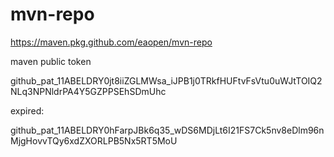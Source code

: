 # mvn-repo

https://maven.pkg.github.com/eaopen/mvn-repo

maven public token

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

expired:

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
